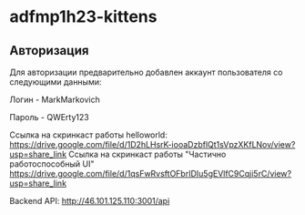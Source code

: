 # adfmp1h23-kittens

## Авторизация

Для авторизации предварительно добавлен аккаунт пользователя со следующими данными:

Логин - MarkMarkovich

Пароль - QWErty123

Ссылка на скринкаст работы helloworld: https://drive.google.com/file/d/1D2hLHsrK-iooaDzbflQt1sVpzXKfLNov/view?usp=share_link
Ссылка на скринкаст работы "Частично работоспособный UI" https://drive.google.com/file/d/1qsFwRvsftOFbrIDIu5gEVlfC9Cqji5rC/view?usp=share_link

Backend API: http://46.101.125.110:3001/api
